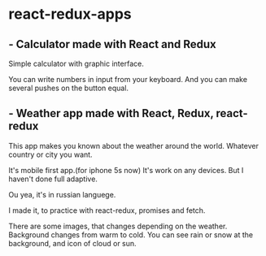 # react-redux-apps

## -   Calculator made with React and Redux

Simple calculator with graphic interface.

You can write numbers in input from your keyboard. And you can make several pushes on the button equal.

## -   Weather app made with React, Redux, react-redux

This app makes you known about the weather around the world. Whatever country or city you want.

It's mobile first app.(for iphone 5s now) It's work on any devices. But I haven't done full adaptive. 

Ou yea, it's in russian languege.

I made it, to practice with react-redux, promises and fetch. 

There are some images, that changes depending on the weather. 
Background changes from warm to cold. 
You can see rain or snow at the background, and icon of cloud or sun. 
